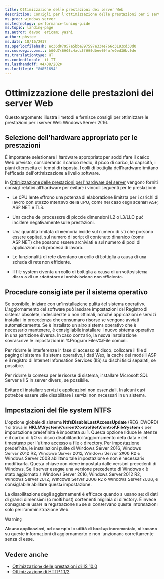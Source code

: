 ```yaml
---
title: Ottimizzazione delle prestazioni dei server Web
description: Consigli per l'ottimizzazione delle prestazioni per i server Web in Windows Server 16
ms.prod: windows-server
ms.technology: performance-tuning-guide
ms.topic: landing-page
ms.author: davso; ericam; yashi
author: phstee
ms.date: 10/16/2017
ms.openlocfilehash: ec36d87957e5bbe897597e330e766c3193cd30d0
ms.sourcegitcommit: b00d7c8968c4adc8f699dbee694afe6ed36bc9de
ms.translationtype: HT
ms.contentlocale: it-IT
ms.lasthandoff: 04/08/2020
ms.locfileid: "80851694"
---
```

# <a name="performance-tuning-web-servers"></a>Ottimizzazione delle prestazioni dei server Web


Questo argomento illustra i metodi e fornisce consigli per ottimizzare le prestazioni per i server Web Windows Server 2016.


## <a name="selecting-the-proper-hardware-for-performance"></a>Selezione dell'hardware appropriato per le prestazioni


È importante selezionare l'hardware appropriato per soddisfare il carico Web previsto, considerando il carico medio, il picco di carico, la capacità, i piani di crescita e i tempi di risposta. I colli di bottiglia dell'hardware limitano l'efficacia dell'ottimizzazione a livello software.

In [Ottimizzazione delle prestazioni per l'hardware del server](../../hardware/index.md) vengono forniti consigli relativi all'hardware per evitare i vincoli seguenti per le prestazioni:

-   Le CPU lente offrono una potenza di elaborazione limitata per i carichi di lavoro con utilizzo intensivo della CPU, come nel caso degli scenari ASP, ASP.NET e TLS.

-   Una cache del processore di piccole dimensioni L2 o L3/LLC può incidere negativamente sulle prestazioni.

-   Una quantità limitata di memoria incide sul numero di siti che possono essere ospitati, sul numero di script di contenuto dinamico (come ASP.NET) che possono essere archiviati e sul numero di pool di applicazioni o di processi di lavoro.

-   Le funzionalità di rete diventano un collo di bottiglia a causa di una scheda di rete non efficiente.

-   Il file system diventa un collo di bottiglia a causa di un sottosistema disco o di un adattatore di archiviazione non efficiente.

## <a name="operating-system-best-practices"></a>Procedure consigliate per il sistema operativo


Se possibile, iniziare con un'installazione pulita del sistema operativo. L'aggiornamento del software può lasciare impostazioni del Registro di sistema obsolete, indesiderate o non ottimali, nonché applicazioni e servizi installati in precedenza che consumano risorse se vengono avviati automaticamente. Se è installato un altro sistema operativo che è necessario mantenere, è consigliabile installare il nuovo sistema operativo in una partizione diversa. In caso contrario, la nuova installazione sovrascrive le impostazioni in %Program Files%\\File comuni.

Per ridurre le interferenze in fase di accesso al disco, collocare il file di paging di sistema, il sistema operativo, i dati Web, la cache dei modelli ASP e il registro di Internet Information Services (IIS) su dischi fisici separati, se possibile.

Per ridurre la contesa per le risorse di sistema, installare Microsoft SQL Server e IIS in server diversi, se possibile.

Evitare di installare servizi e applicazioni non essenziali. In alcuni casi potrebbe essere utile disabilitare i servizi non necessari in un sistema.

## <a name="ntfs-file-system-settings"></a>Impostazioni del file system NTFS

L'opzione globale di sistema **NtfsDisableLastAccessUpdate** (REG\_DWORD) 1 si trova in **HKLM\\System\\CurrentControlSet\\Control\\FileSystem** e per impostazione predefinita è impostata su 1. Questa opzione riduce le latenze e il carico di I/O su disco disabilitando l'aggiornamento della data e del timestamp per l'ultimo accesso a file o directory. Per impostazione predefinita, le installazioni pulite di Windows Server 2016, Windows Server 2012 R2, Windows Server 2012, Windows Server 2008 R2 e Windows Server 2008 abilitano tale impostazione e non è necessario modificarla. Questa chiave non viene impostata dalle versioni precedenti di Windows. Se il server esegue una versione precedente di Windows o è stato aggiornato a Windows Server 2016, Windows Server 2012 R2, Windows Server 2012, Windows Server 2008 R2 o Windows Server 2008, è consigliabile abilitare questa impostazione.

La disabilitazione degli aggiornamenti è efficace quando si usano set di dati di grandi dimensioni (o molti host) contenenti migliaia di directory. È invece consigliabile usare la registrazione IIS se si conservano queste informazioni solo per l'amministrazione Web.

>[!Warning]
> Alcune applicazioni, ad esempio le utilità di backup incrementale, si basano su queste informazioni di aggiornamento e non funzionano correttamente senza di esse.

## <a name="see-also"></a>Vedere anche
- [Ottimizzazione delle prestazioni di IIS 10.0](tuning-iis-10.md)
- [Ottimizzazione di HTTP 1.1/2](http-performance.md)


